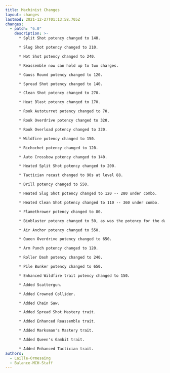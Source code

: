 ```yaml
---
title: Machinist Changes
layout: changes
lastmod: 2021-12-27T01:13:58.705Z
changes:
  - patch: "6.0"
    description: >-
      * Split Shot potency changed to 140.

      * Slug Shot potency changed to 210.

      * Hot Shot potency changed to 240.

      * Reassemble now can hold up to two charges.

      * Gauss Round potency changed to 120.

      * Spread Shot potency changed to 140. 

      * Clean Shot potency changed to 270.

      * Heat Blast potency changed to 170.

      * Rook Autoturret potency changed to 70.

      * Rook Overdrive potency changed to 320.

      * Rook Overload potency changed to 320.

      * Wildfire potency changed to 150.

      * Richochet potency changed to 120.

      * Auto Crossbow potency changed to 140.

      * Heated Split Shot potency changed to 200.

      * Tactician recast changed to 90s at level 88.

      * Drill potency changed to 550.

      * Heated Slug Shot potency changed to 120 -- 280 under combo.

      * Heated Clean Shot potency changed to 110 -- 360 under combo.

      * Flamethrower potency changed to 80.

      * Bioblaster potency changed to 50, as was the potency for the damage over time.

      * Air Anchor potency changed to 550.

      * Queen Overdrive potency changed to 650.

      * Arm Punch potency changed to 120.

      * Roller Dash potency changed to 240.

      * Pile Bunker potency changed to 650.

      * Enhanced Wildfire trait potency changed to 150.

      * Added Scattergun.

      * Added Crowned Collider.

      * Added Chain Saw.

      * Added Spread Shot Mastery trait.

      * Added Enhanced Reassemble trait.

      * Added Marksman's Mastery trait.

      * Added Queen's Gambit trait.

      * Added Enhanced Tactician trait.
authors:
  - Laille-Ormesaing
  - Balance-MCH-Staff
---
```

